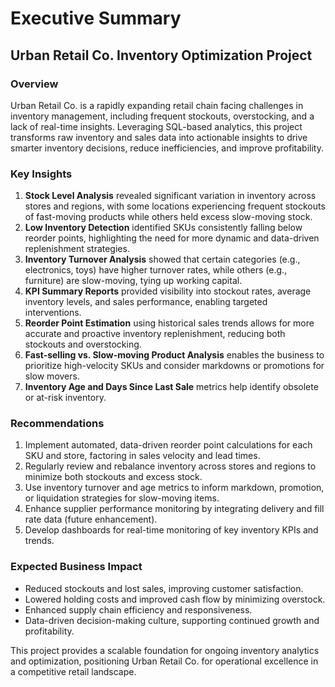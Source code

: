 # Executive Summary

## Urban Retail Co. Inventory Optimization Project

### Overview
Urban Retail Co. is a rapidly expanding retail chain facing challenges in inventory management, including frequent stockouts, overstocking, and a lack of real-time insights. Leveraging SQL-based analytics, this project transforms raw inventory and sales data into actionable insights to drive smarter inventory decisions, reduce inefficiencies, and improve profitability.

### Key Insights
1. **Stock Level Analysis** revealed significant variation in inventory across stores and regions, with some locations experiencing frequent stockouts of fast-moving products while others held excess slow-moving stock.
2. **Low Inventory Detection** identified SKUs consistently falling below reorder points, highlighting the need for more dynamic and data-driven replenishment strategies.
3. **Inventory Turnover Analysis** showed that certain categories (e.g., electronics, toys) have higher turnover rates, while others (e.g., furniture) are slow-moving, tying up working capital.
4. **KPI Summary Reports** provided visibility into stockout rates, average inventory levels, and sales performance, enabling targeted interventions.
5. **Reorder Point Estimation** using historical sales trends allows for more accurate and proactive inventory replenishment, reducing both stockouts and overstocking.
6. **Fast-selling vs. Slow-moving Product Analysis** enables the business to prioritize high-velocity SKUs and consider markdowns or promotions for slow movers.
7. **Inventory Age and Days Since Last Sale** metrics help identify obsolete or at-risk inventory.

### Recommendations
1. Implement automated, data-driven reorder point calculations for each SKU and store, factoring in sales velocity and lead times.
2. Regularly review and rebalance inventory across stores and regions to minimize both stockouts and excess stock.
3. Use inventory turnover and age metrics to inform markdown, promotion, or liquidation strategies for slow-moving items.
4. Enhance supplier performance monitoring by integrating delivery and fill rate data (future enhancement).
5. Develop dashboards for real-time monitoring of key inventory KPIs and trends.

### Expected Business Impact
- Reduced stockouts and lost sales, improving customer satisfaction.
- Lowered holding costs and improved cash flow by minimizing overstock.
- Enhanced supply chain efficiency and responsiveness.
- Data-driven decision-making culture, supporting continued growth and profitability.

This project provides a scalable foundation for ongoing inventory analytics and optimization, positioning Urban Retail Co. for operational excellence in a competitive retail landscape. 
